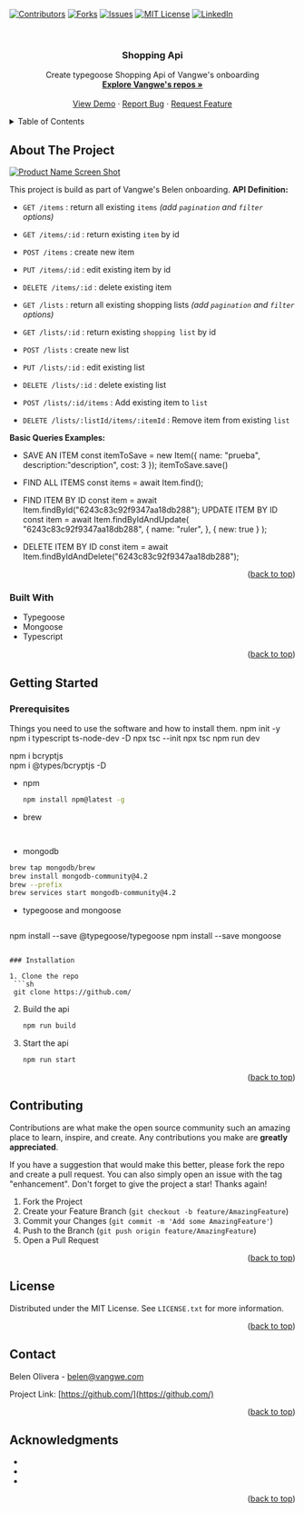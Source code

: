 <!-- Improved compatibility of back to top link: See: https://github.com/othneildrew/Best-README-Template/pull/73 -->
<a name="readme-top"></a>
<!--
*** Thanks for checking out the Best-README-Template. If you have a suggestion
*** that would make this better, please fork the repo and create a pull request
*** or simply open an issue with the tag "enhancement".
*** Don't forget to give the project a star!
*** Thanks again! Now go create something AMAZING! :D
-->



<!-- PROJECT SHIELDS -->
<!--
*** I'm using markdown "reference style" links for readability.
*** Reference links are enclosed in brackets [ ] instead of parentheses ( ).
*** See the bottom of this document for the declaration of the reference variables
*** for contributors-url, forks-url, etc. This is an optional, concise syntax you may use.
*** https://www.markdownguide.org/basic-syntax/#reference-style-links
-->
[![Contributors][contributors-shield]][contributors-url]
[![Forks][forks-shield]][forks-url]
[![Issues][issues-shield]][issues-url]
[![MIT License][license-shield]][license-url]
[![LinkedIn][linkedin-shield]][linkedin-url]



<!-- PROJECT LOGO -->
<br />
<div align="center">
  <!-- <a href="https://github.com/Vangwe/netflix-react-belen/">
    <img src="./public/favicon.ico" alt="Logo" width="80" height="80">
  </a> -->

<h3 align="center">Shopping Api</h3>

  <p align="center">
    Create typegoose Shopping Api of Vangwe's onboarding
    <br />
    <a href="https://github.com/Vangwe"><strong>Explore Vangwe's repos »</strong></a>
    <br />
    <br />
    <a href="https://github.com/Vangwe/netflix-react-belen/">View Demo</a>
    ·
    <a href="https://github.com/Vangwe/netflix-react-belen/">Report Bug</a>
    ·
    <a href="https://github.com/Vangwe/netflix-react-belen/">Request Feature</a>
  </p>
</div>



<!-- TABLE OF CONTENTS -->
<details>
  <summary>Table of Contents</summary>
  <ol>
    <li>
      <a href="#about-the-project">About The Project</a>
      <ul>
        <li><a href="#built-with">Built With</a></li>
      </ul>
    </li>
    <li>
      <a href="#getting-started">Getting Started</a>
      <ul>
        <li><a href="#prerequisites">Prerequisites</a></li>
        <li><a href="#installation">Installation</a></li>
      </ul>
    </li>
    <li><a href="#contributing">Contributing</a></li>
    <li><a href="#license">License</a></li>
    <li><a href="#contact">Contact</a></li>
    <li><a href="#acknowledgments">Acknowledgments</a></li>
  </ol>
</details>



<!-- ABOUT THE PROJECT -->
## About The Project

[![Product Name Screen Shot][product-screenshot]](https://example.com)

This project is build as part of Vangwe's Belen onboarding. 
**API Definition:** 

- `GET /items` : return all existing `items`  *(add `pagination` and `filter` options)*
- `GET /items/:id` : return existing `item` by id
- `POST /items` : create new item
- `PUT /items/:id` : edit existing item by id
- `DELETE /items/:id` : delete existing item

- `GET /lists` : return all existing shopping lists *(add `pagination` and `filter` options)*
- `GET /lists/:id` : return existing `shopping list` by id
- `POST /lists` : create new list
- `PUT /lists/:id` : edit existing list
- `DELETE /lists/:id` : delete existing list
- `POST /lists/:id/items` : Add existing item to `list`
- `DELETE /lists/:listId/items/:itemId` : Remove item from existing `list`


**Basic Queries Examples:**
 - SAVE AN ITEM
  const itemToSave = new Item({
      name: "prueba",
      description:"description",
      cost: 3
    });
    itemToSave.save()
  - FIND ALL ITEMS
    const items = await Item.find();
    
  - FIND ITEM BY ID
  const item = await Item.findById("6243c83c92f9347aa18db288");
  UPDATE ITEM BY ID
  const item = await Item.findByIdAndUpdate(
    "6243c83c92f9347aa18db288",
    {
      name: "ruler",
    },
    { new: true }
  );

 - DELETE ITEM BY ID
  const item = await Item.findByIdAndDelete("6243c83c92f9347aa18db288");
 

<p align="right">(<a href="#readme-top">back to top</a>)</p>



### Built With

* Typegoose
* Mongoose
* Typescript




<p align="right">(<a href="#readme-top">back to top</a>)</p>



<!-- GETTING STARTED -->
## Getting Started


### Prerequisites

Things you need to use the software and how to install them.
npm init -y
npm i typescript ts-node-dev -D
npx tsc --init
npx tsc
npm run dev


npm i bcryptjs  
npm i @types/bcryptjs  -D
* npm
  ```sh
  npm install npm@latest -g
  ```
* brew 
  ```sh
 
  ```
* mongodb
 ```sh
 brew tap mongodb/brew
brew install mongodb-community@4.2
brew --prefix
brew services start mongodb-community@4.2
  ```
* typegoose and mongoose
  ```sh
 npm install --save @typegoose/typegoose
npm install --save mongoose
  ```

### Installation

1. Clone the repo
   ```sh
   git clone https://github.com/
   ```
2. Build the api 
   ```sh
   npm run build
   ```
3. Start the api 
   ```sh
   npm run start
   ```

<p align="right">(<a href="#readme-top">back to top</a>)</p>


<!-- CONTRIBUTING -->
## Contributing

Contributions are what make the open source community such an amazing place to learn, inspire, and create. Any contributions you make are **greatly appreciated**.

If you have a suggestion that would make this better, please fork the repo and create a pull request. You can also simply open an issue with the tag "enhancement".
Don't forget to give the project a star! Thanks again!

1. Fork the Project
2. Create your Feature Branch (`git checkout -b feature/AmazingFeature`)
3. Commit your Changes (`git commit -m 'Add some AmazingFeature'`)
4. Push to the Branch (`git push origin feature/AmazingFeature`)
5. Open a Pull Request

<p align="right">(<a href="#readme-top">back to top</a>)</p>



<!-- LICENSE -->
## License

Distributed under the MIT License. See `LICENSE.txt` for more information.

<p align="right">(<a href="#readme-top">back to top</a>)</p>



<!-- CONTACT -->
## Contact

Belen Olivera - belen@vangwe.com

Project Link: [https://github.com/](https://github.com/)

<p align="right">(<a href="#readme-top">back to top</a>)</p>



<!-- ACKNOWLEDGMENTS -->
## Acknowledgments

* []()
* []()
* []()

<p align="right">(<a href="#readme-top">back to top</a>)</p>



<!-- MARKDOWN LINKS & IMAGES -->
<!-- https://www.markdownguide.org/basic-syntax/#reference-style-links -->
[contributors-shield]: https://img.shields.io/github/contributors/github_username/repo_name.svg?style=for-the-badge
[contributors-url]: https://github.com/Vangwe/netflix-react-belen/graphs/contributors
[forks-shield]: https://img.shields.io/github/forks/github_username/repo_name.svg?style=for-the-badge
[forks-url]: https://github.com/Vangwe/netflix-react-belen/network/members
[stars-shield]: https://img.shields.io/github/stars/github_username/repo_name.svg?style=for-the-badge
[stars-url]: https://github.com/Vangwe/netflix-react-belen/stargazers
[issues-shield]: https://img.shields.io/github/issues/github_username/repo_name.svg?style=for-the-badge
[issues-url]: https://github.com/Vangwe/netflix-react-belen/issues
[license-shield]: https://img.shields.io/github/license/github_username/repo_name.svg?style=for-the-badge
[license-url]: https://github.com/Vangwe/netflix-react-belen/blob/master/LICENSE.txt
[linkedin-shield]: https://img.shields.io/badge/-LinkedIn-black.svg?style=for-the-badge&logo=linkedin&colorB=555
[linkedin-url]: https://linkedin.com/in/linkedin_username
[product-screenshot]: public/appView.png
[Next.js]: https://img.shields.io/badge/next.js-000000?style=for-the-badge&logo=nextdotjs&logoColor=white
[Next-url]: https://nextjs.org/
[React.js]: https://img.shields.io/badge/React-20232A?style=for-the-badge&logo=react&logoColor=61DAFB
[React-url]: https://reactjs.org/
[Tailwind.js]: https://img.shields.io/badge/Vue.js-35495E?style=for-the-badge&logo=vuedotjs&logoColor=4FC08D
[Vue-url]: https://vuejs.org/
[Angular.io]: https://img.shields.io/badge/Angular-DD0031?style=for-the-badge&logo=angular&logoColor=white
[Angular-url]: https://angular.io/
[Svelte.dev]: https://img.shields.io/badge/Svelte-4A4A55?style=for-the-badge&logo=svelte&logoColor=FF3E00
[Svelte-url]: https://svelte.dev/
[Laravel.com]: https://img.shields.io/badge/Laravel-FF2D20?style=for-the-badge&logo=laravel&logoColor=white
[Laravel-url]: https://laravel.com
[Bootstrap.com]: https://img.shields.io/badge/Bootstrap-563D7C?style=for-the-badge&logo=bootstrap&logoColor=white
[Bootstrap-url]: https://getbootstrap.com
[JQuery.com]: https://img.shields.io/badge/jQuery-0769AD?style=for-the-badge&logo=jquery&logoColor=white
[JQuery-url]: https://jquery.com 
